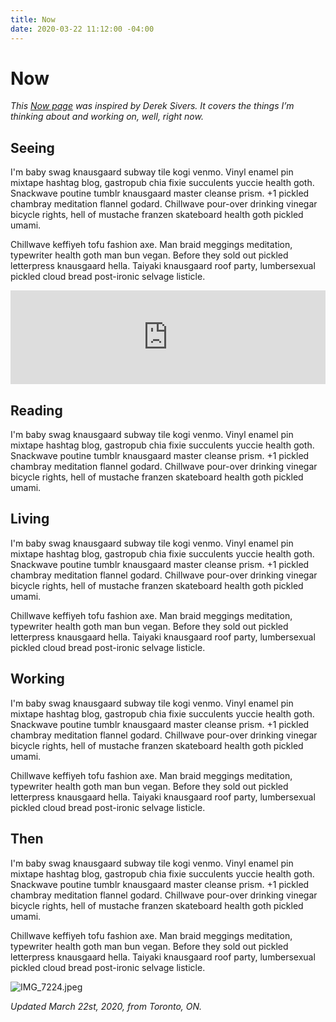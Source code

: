 ```yaml
---
title: Now
date: 2020-03-22 11:12:00 -04:00
---
```


# Now
*This [Now page](https://sivers.org/nowff) was inspired by Derek Sivers. It covers the things I’m thinking about and working on, well, right now.*

## Seeing

I'm baby swag knausgaard subway tile kogi venmo. Vinyl enamel pin mixtape hashtag blog, gastropub chia fixie succulents yuccie health goth. Snackwave poutine tumblr knausgaard master cleanse prism. +1 pickled chambray meditation flannel godard. Chillwave pour-over drinking vinegar bicycle rights, hell of mustache franzen skateboard health goth pickled umami.

Chillwave keffiyeh tofu fashion axe. Man braid meggings meditation, typewriter health goth man bun vegan. Before they sold out pickled letterpress knausgaard hella. Taiyaki knausgaard roof party, lumbersexual pickled cloud bread post-ironic selvage listicle.

<!-- SnapWidget -->
<script src="https://snapwidget.com/js/snapwidget.js"></script>
<iframe src="https://snapwidget.com/embed/807385" class="snapwidget-widget" allowtransparency="true" frameborder="0" scrolling="no" style="border:none; overflow:hidden;  width:100%; "></iframe>

## Reading

I'm baby swag knausgaard subway tile kogi venmo. Vinyl enamel pin mixtape hashtag blog, gastropub chia fixie succulents yuccie health goth. Snackwave poutine tumblr knausgaard master cleanse prism. +1 pickled chambray meditation flannel godard. Chillwave pour-over drinking vinegar bicycle rights, hell of mustache franzen skateboard health goth pickled umami.

<style type="text/css" media="screen">
.gr_grid_container {
width: 100%;
}

.gr_grid_book_container {
/* customize book cover container div here */
display: inline-block;
width: 124px;
height: 200px;
padding: 0px 20px 0px 0px;
overflow: hidden;
}
</style>
<script src="https://www.goodreads.com/review/grid_widget/3162891.Matthew's%20bookshelf:%20currently-reading?cover_size=medium&hide_link=true&hide_title=true&num_books=20&order=a&shelf=currently-reading&sort=date_started&widget_id=1585515205" type="text/javascript" charset="utf-8"></script>

## Living

I'm baby swag knausgaard subway tile kogi venmo. Vinyl enamel pin mixtape hashtag blog, gastropub chia fixie succulents yuccie health goth. Snackwave poutine tumblr knausgaard master cleanse prism. +1 pickled chambray meditation flannel godard. Chillwave pour-over drinking vinegar bicycle rights, hell of mustache franzen skateboard health goth pickled umami.

Chillwave keffiyeh tofu fashion axe. Man braid meggings meditation, typewriter health goth man bun vegan. Before they sold out pickled letterpress knausgaard hella. Taiyaki knausgaard roof party, lumbersexual pickled cloud bread post-ironic selvage listicle.

## Working

I'm baby swag knausgaard subway tile kogi venmo. Vinyl enamel pin mixtape hashtag blog, gastropub chia fixie succulents yuccie health goth. Snackwave poutine tumblr knausgaard master cleanse prism. +1 pickled chambray meditation flannel godard. Chillwave pour-over drinking vinegar bicycle rights, hell of mustache franzen skateboard health goth pickled umami.

Chillwave keffiyeh tofu fashion axe. Man braid meggings meditation, typewriter health goth man bun vegan. Before they sold out pickled letterpress knausgaard hella. Taiyaki knausgaard roof party, lumbersexual pickled cloud bread post-ironic selvage listicle.


## Then

I'm baby swag knausgaard subway tile kogi venmo. Vinyl enamel pin mixtape hashtag blog, gastropub chia fixie succulents yuccie health goth. Snackwave poutine tumblr knausgaard master cleanse prism. +1 pickled chambray meditation flannel godard. Chillwave pour-over drinking vinegar bicycle rights, hell of mustache franzen skateboard health goth pickled umami.

Chillwave keffiyeh tofu fashion axe. Man braid meggings meditation, typewriter health goth man bun vegan. Before they sold out pickled letterpress knausgaard hella. Taiyaki knausgaard roof party, lumbersexual pickled cloud bread post-ironic selvage listicle.


![IMG_7224.jpeg](/uploads/IMG_7224.jpeg)

*Updated March 22st, 2020, from Toronto, ON.*